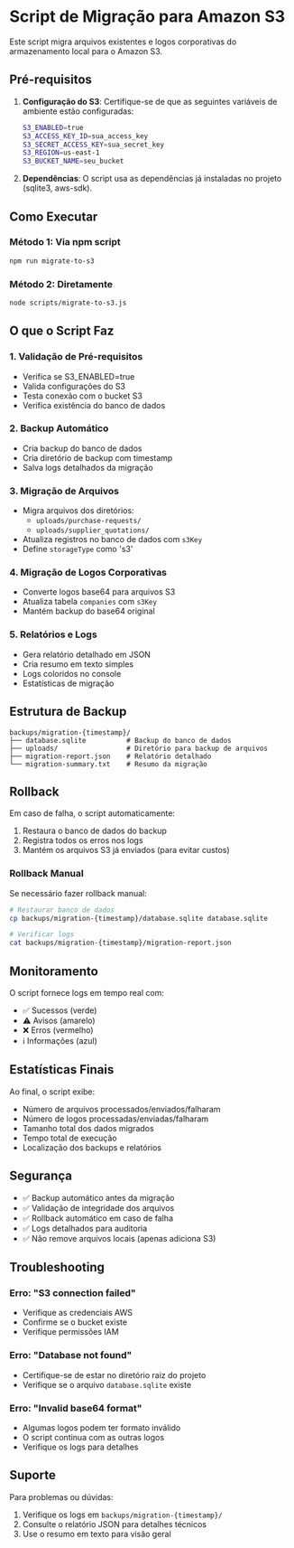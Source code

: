 # Script de Migração para Amazon S3

Este script migra arquivos existentes e logos corporativas do armazenamento local para o Amazon S3.

## Pré-requisitos

1. **Configuração do S3**: Certifique-se de que as seguintes variáveis de ambiente estão configuradas:
   ```bash
   S3_ENABLED=true
   S3_ACCESS_KEY_ID=sua_access_key
   S3_SECRET_ACCESS_KEY=sua_secret_key
   S3_REGION=us-east-1
   S3_BUCKET_NAME=seu_bucket
   ```

2. **Dependências**: O script usa as dependências já instaladas no projeto (sqlite3, aws-sdk).

## Como Executar

### Método 1: Via npm script
```bash
npm run migrate-to-s3
```

### Método 2: Diretamente
```bash
node scripts/migrate-to-s3.js
```

## O que o Script Faz

### 1. Validação de Pré-requisitos
- Verifica se S3_ENABLED=true
- Valida configurações do S3
- Testa conexão com o bucket S3
- Verifica existência do banco de dados

### 2. Backup Automático
- Cria backup do banco de dados
- Cria diretório de backup com timestamp
- Salva logs detalhados da migração

### 3. Migração de Arquivos
- Migra arquivos dos diretórios:
  - `uploads/purchase-requests/`
  - `uploads/supplier_quotations/`
- Atualiza registros no banco de dados com `s3Key`
- Define `storageType` como 's3'

### 4. Migração de Logos Corporativas
- Converte logos base64 para arquivos S3
- Atualiza tabela `companies` com `s3Key`
- Mantém backup do base64 original

### 5. Relatórios e Logs
- Gera relatório detalhado em JSON
- Cria resumo em texto simples
- Logs coloridos no console
- Estatísticas de migração

## Estrutura de Backup

```
backups/migration-{timestamp}/
├── database.sqlite          # Backup do banco de dados
├── uploads/                 # Diretório para backup de arquivos
├── migration-report.json    # Relatório detalhado
└── migration-summary.txt    # Resumo da migração
```

## Rollback

Em caso de falha, o script automaticamente:
1. Restaura o banco de dados do backup
2. Registra todos os erros nos logs
3. Mantém os arquivos S3 já enviados (para evitar custos)

### Rollback Manual

Se necessário fazer rollback manual:
```bash
# Restaurar banco de dados
cp backups/migration-{timestamp}/database.sqlite database.sqlite

# Verificar logs
cat backups/migration-{timestamp}/migration-report.json
```

## Monitoramento

O script fornece logs em tempo real com:
- ✅ Sucessos (verde)
- ⚠️ Avisos (amarelo)
- ❌ Erros (vermelho)
- ℹ️ Informações (azul)

## Estatísticas Finais

Ao final, o script exibe:
- Número de arquivos processados/enviados/falharam
- Número de logos processadas/enviadas/falharam
- Tamanho total dos dados migrados
- Tempo total de execução
- Localização dos backups e relatórios

## Segurança

- ✅ Backup automático antes da migração
- ✅ Validação de integridade dos arquivos
- ✅ Rollback automático em caso de falha
- ✅ Logs detalhados para auditoria
- ✅ Não remove arquivos locais (apenas adiciona S3)

## Troubleshooting

### Erro: "S3 connection failed"
- Verifique as credenciais AWS
- Confirme se o bucket existe
- Verifique permissões IAM

### Erro: "Database not found"
- Certifique-se de estar no diretório raiz do projeto
- Verifique se o arquivo `database.sqlite` existe

### Erro: "Invalid base64 format"
- Algumas logos podem ter formato inválido
- O script continua com as outras logos
- Verifique os logs para detalhes

## Suporte

Para problemas ou dúvidas:
1. Verifique os logs em `backups/migration-{timestamp}/`
2. Consulte o relatório JSON para detalhes técnicos
3. Use o resumo em texto para visão geral